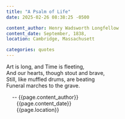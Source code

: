 ```yaml
---
title: "A Psalm of Life"
date: 2025-02-26 08:38:25 -0500

content_author: Henry Wadsworth Longfellow
content_date: September, 1838,
location: Cambridge, Massachusett

categories: quotes
---
```


Art is long, and Time is fleeting, <br>
     And our hearts, though stout and brave, <br>
Still, like muffled drums, are beating <br>
     Funeral marches to the grave. <br>

<span class="post-meta">
&nbsp;&nbsp;&nbsp;&nbsp;-- {{page.content_author}} <br>
&nbsp;&nbsp;&nbsp;&nbsp;&nbsp;&nbsp;&nbsp;{{page.content_date}} <br>
&nbsp;&nbsp;&nbsp;&nbsp;&nbsp;&nbsp;&nbsp;{{page.location}}
</span>
